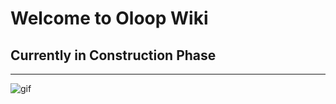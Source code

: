 # Welcome to Oloop Wiki
## Currently in Construction Phase
------------------------------------
![gif](https://i.pinimg.com/originals/2b/30/5f/2b305fb3876c9825e1952e8be0516157.gif)
